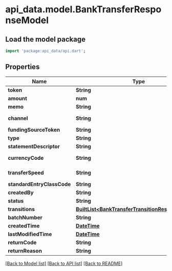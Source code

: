 # api_data.model.BankTransferResponseModel

## Load the model package
```dart
import 'package:api_data/api.dart';
```

## Properties
Name | Type | Description | Notes
------------ | ------------- | ------------- | -------------
**token** | **String** |  | [optional] 
**amount** | **num** |  | 
**memo** | **String** |  | [optional] 
**channel** | **String** | default = API | [optional] 
**fundingSourceToken** | **String** |  | 
**type** | **String** |  | 
**statementDescriptor** | **String** |  | [optional] 
**currencyCode** | **String** | default = USD | [optional] 
**transferSpeed** | **String** | default = STANDARD | [optional] 
**standardEntryClassCode** | **String** |  | [optional] 
**createdBy** | **String** |  | [optional] 
**status** | **String** |  | [optional] 
**transitions** | [**BuiltList&lt;BankTransferTransitionResponseModel&gt;**](BankTransferTransitionResponseModel.md) |  | [optional] 
**batchNumber** | **String** |  | [optional] 
**createdTime** | [**DateTime**](DateTime.md) |  | [optional] 
**lastModifiedTime** | [**DateTime**](DateTime.md) |  | [optional] 
**returnCode** | **String** |  | [optional] 
**returnReason** | **String** |  | [optional] 

[[Back to Model list]](../README.md#documentation-for-models) [[Back to API list]](../README.md#documentation-for-api-endpoints) [[Back to README]](../README.md)


